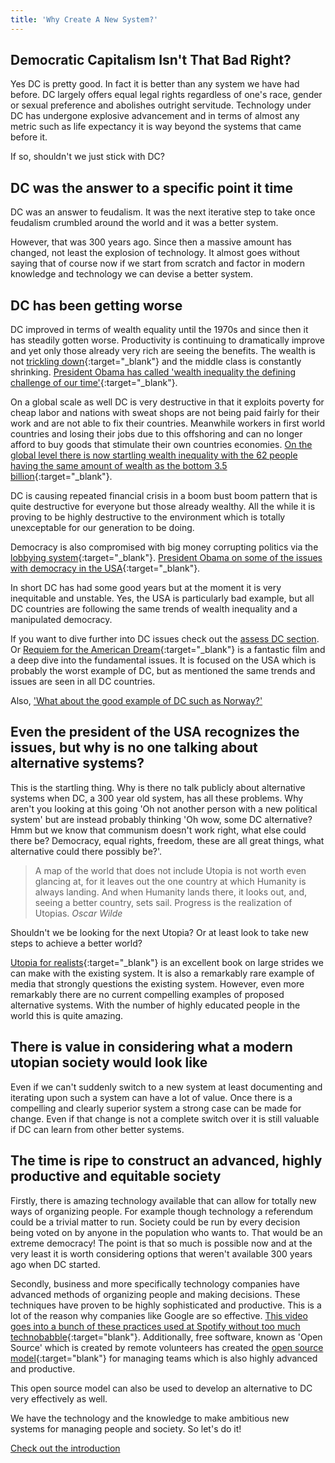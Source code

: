 ```yaml
---
title: 'Why Create A New System?'
---
```


## Democratic Capitalism Isn't That Bad Right?

Yes DC is pretty good. In fact it is better than any system we have had before. DC largely offers equal legal rights regardless of one's race, gender or sexual preference and abolishes outright servitude. Technology under DC has undergone explosive advancement and in terms of almost any metric such as life expectancy it is way beyond the systems that came before it.

If so, shouldn't we just stick with DC?

## DC was the answer to a specific point it time

DC was an answer to feudalism. It was the next iterative step to take once feudalism crumbled around the world and it was a better system.

However, that was 300 years ago. Since then a massive amount has changed, not least the explosion of technology. It almost goes without saying that of course now if we start from scratch and factor in modern knowledge and technology we can devise a better system.

## DC has been getting worse

DC improved in terms of wealth equality until the 1970s and since then it has steadily gotten worse. Productivity is continuing to dramatically improve and yet only those already very rich are seeing the benefits. The wealth is not [trickling down](https://en.wikipedia.org/wiki/Trickle-down_economics){:target="_blank"} and the middle class is constantly shrinking. [President Obama has called 'wealth inequality the defining challenge of our time'](https://www.whitehouse.gov/the-press-office/2013/12/04/remarks-president-economic-mobility){:target="_blank"}.

On a global scale as well DC is very destructive in that it exploits poverty for cheap labor and nations with sweat shops are not being paid fairly for their work and are not able to fix their countries. Meanwhile workers in first world countries and losing their jobs due to this offshoring and can no longer afford to buy goods that stimulate their own countries economies. [On the global level there is now startling wealth inequality with the 62 people having the same amount of wealth as the bottom 3.5 billion](https://www.oxfam.org.au/media/2016/01/62-people-own-same-as-half-the-world-oxfam/){:target="_blank"}.

DC is causing repeated financial crisis in a boom bust boom pattern that is quite destructive for everyone but those already wealthy. All the while it is proving to be highly destructive to the environment which is totally unexceptable for our generation to be doing.

Democracy is also compromised with big money corrupting politics via the [lobbying system](https://en.wikipedia.org/wiki/Lobbying){:target="_blank"}. [President Obama on some of the issues with democracy in the USA](https://www.youtube.com/watch?v=AxuwazaXOMg){:target="_blank"}.

In short DC has had some good years but at the moment it is very inequitable and unstable. Yes, the USA is particularly bad example, but all DC countries are following the same trends of wealth inequality and a manipulated democracy.

If you want to dive further into DC issues check out the [assess DC section](/assess-dc). Or [Requiem for the American Dream](http://requiemfortheamericandream.com/){:target="_blank"} is a fantastic film and a deep dive into the fundamental issues. It is focused on the USA which is probably the worst example of DC, but as mentioned the same trends and issues are seen in all DC countries.

Also, ['What about the good example of DC such as Norway?'](/open-socialism/criticisms/there-are-great-dc-countries)

## Even the president of the USA recognizes the issues, but why is no one talking about alternative systems?

This is the startling thing. Why is there no talk publicly about alternative systems when DC, a 300 year old system, has all these problems. Why aren't you looking at this going 'Oh not another person with a new political system' but are instead probably thinking 'Oh wow, some DC alternative? Hmm but we know that communism doesn't work right, what else could there be? Democracy, equal rights, freedom, these are all great things, what alternative could there possibly be?'.

<blockquote>
A map of the world that does not include Utopia is not worth even glancing at, for it leaves out the one country at which Humanity is always landing. And when Humanity lands there, it looks out, and, seeing a better country, sets sail. Progress is the realization of Utopias. <cite>Oscar Wilde</cite>
</blockquote>

Shouldn't we be looking for the next Utopia? Or at least look to take new steps to achieve a better world?

[Utopia for realists](https://thecorrespondent.com/utopia-for-realists/){:target="_blank"} is an excellent book on large strides we can make with the existing system. It is also a remarkably rare example of media that strongly questions the existing system. However, even more remarkably there are no current compelling examples of proposed alternative systems. With the number of highly educated people in the world this is quite amazing.

## There is value in considering what a modern utopian society would look like

Even if we can't suddenly switch to a new system at least documenting and iterating upon such a system can have a lot of value. Once there is a compelling and clearly superior system a strong case can be made for change. Even if that change is not a complete switch over it is still valuable if DC can learn from other better systems.

## The time is ripe to construct an advanced, highly productive and equitable society

Firstly, there is amazing technology available that can allow for totally new ways of organizing people. For example though technology a referendum could be a trivial matter to run. Society could be run by every decision being voted on by anyone in the population who wants to. That would be an extreme democracy! The point is that so much is possible now and at the very least it is worth considering options that weren't available 300 years ago when DC started.

Secondly, business and more specifically technology companies have advanced methods of organizing people and making decisions. These techniques have proven to be highly sophisticated and productive. This is a lot of the reason why companies like Google are so effective. [This video goes into a bunch of these practices used at Spotify without too much technobabble](https://labs.spotify.com/2014/03/27/spotify-engineering-culture-part-1/){:target="blank"}. Additionally, free software, known as 'Open Source' which is created by remote volunteers has created the [open source model](https://en.wikipedia.org/wiki/Open-source_model){:target="blank"} for managing teams which is also highly advanced and productive.

This open source model can also be used to develop an alternative to DC very effectively as well.

We have the technology and the knowledge to make ambitious new systems for managing people and society. So let's do it!

[Check out the introduction](/introduction)

